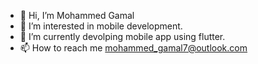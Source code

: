 - 👋 Hi, I’m Mohammed Gamal
- 👀 I’m interested in mobile development.
- 🌱 I’m currently devolping mobile app using flutter.
- 📫 How to reach me mohammed_gamal7@outlook.com

<!---
mohammedGamal17/mohammedGamal17 is a ✨ special ✨ repository because its `README.md` (this file) appears on your GitHub profile.
You can click the Preview link to take a look at your changes.
--->
